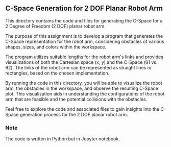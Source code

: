 ## C-Space Generation for 2 DOF Planar Robot Arm

This directory contains the code and files for generating the C-Space for a 2 Degree of Freedom (2 DOF) planar robot arm. 

The purpose of this assignment is to develop a program that generates the C-Space representation for the robot arm, considering obstacles of various shapes, sizes, and colors within the workspace. 

The program utilizes suitable lengths for the robot arm's links and provides visualizations of both the Cartesian space (x, y) and the C-Space (θ1 vs. θ2). The links of the robot arm can be represented as straight lines or rectangles, based on the chosen implementation.

By running the code in this directory, you will be able to visualize the robot arm, the obstacles in the workspace, and observe the resulting C-Space plot. This visualization aids in understanding the configurations of the robot arm that are feasible and the potential collisions with the obstacles.

Feel free to explore the code and associated files to gain insights into the C-Space generation process for the 2 DOF planar robot arm.

### Note

The code is written in Python but in Jupyter notebook.
